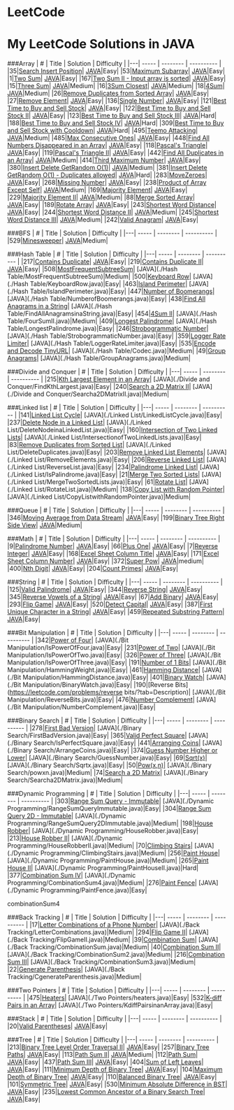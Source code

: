 # LeetCode

My LeetCode Solutions in JAVA
========

###Array
| # | Title | Solution | Difficulty |
|---| ----- | -------- | ---------- |
|35|[Search Insert Position](https://leetcode.com/problems/search-insert-position/)| [JAVA](./Array/SearchInsertPosition.java)|Easy|
|53|[Maximum Subarray](https://leetcode.com/problems/maximum-subarray/)| [JAVA](./Array/MaximumSubarray.java)|Easy|
|1|[Two Sum](https://leetcode.com/problems/two-sum/)| [JAVA](./Array/TwoSum.java)|Easy|
|167|[Two Sum II - Input array is sorted](https://leetcode.com/problems/two-sum-ii-input-array-is-sorted/)| [JAVA](./Array/TwoSumII.java)|Easy|
|15|[Three Sum](https://leetcode.com/problems/3sum/)| [JAVA](./Array/ThreeSum.java)|Medium|
|16|[3Sum Closest](https://leetcode.com/problems/3sum-closest/?tab=Description)| [JAVA](./Array/ThreeSumClosest.java)|Medium|
|18|[4Sum](https://leetcode.com/problems/4sum/)| [JAVA](./Array/FourSum.java)|Medium|
|26|[Remove Duplicates from Sorted Array](https://leetcode.com/problems/remove-duplicates-from-sorted-array/)| [JAVA](./Array/RemoveDuplicatesfromSortedArray.java)|Easy|
|27|[Remove Element](https://leetcode.com/problems/remove-element/)| [JAVA](./Array/RemoveElement.java)|Easy|
|136|[Single Number](https://leetcode.com/problems/single-number/)| [JAVA](./Array/SingleNumber.java)|Easy|
|121|[Best Time to Buy and Sell Stock](https://leetcode.com/problems/best-time-to-buy-and-sell-stock/?tab=Description)| [JAVA](./Array/BestTimetoBuyandSellStock.java)|Easy|
|122|[Best Time to Buy and Sell Stock II](https://leetcode.com/problems/best-time-to-buy-and-sell-stock-ii/?tab=Description)| [JAVA](./Array/BestTimetoBuyandSellStockII.java)|Easy|
|123|[Best Time to Buy and Sell Stock III](https://leetcode.com/problems/best-time-to-buy-and-sell-stock-iii/?tab=Description)| [JAVA](./Array/BestTimetoBuyandSellStockIII.java)|Hard|
|188|[Best Time to Buy and Sell Stock IV](https://leetcode.com/problems/best-time-to-buy-and-sell-stock-iv/?tab=Description)| [JAVA](./Array/BestTimetoBuyandSellStockIV.java)|Hard|
|309|[Best Time to Buy and Sell Stock with Cooldown](https://leetcode.com/problems/best-time-to-buy-and-sell-stock-with-cooldown/)| [JAVA](./Array/BestTimetoBuyandSellStockwithCooldown.java)|Hard|
|495|[Teemo Attacking](https://leetcode.com/problems/teemo-attacking/)| [JAVA](./Array/TeemoAttacking.java)|Medium|
|485|[Max Consecutive Ones](https://leetcode.com/problems/max-consecutive-ones/)| [JAVA](./Array/MaxConsecutiveOnes.java)|Easy|
|448|[Find All Numbers Disappeared in an Array](https://leetcode.com/problems/find-all-numbers-disappeared-in-an-array/)| [JAVA](./Array/FindAllNumbersDisappearedinanArray.java)|Easy|
|118|[Pascal's Triangle](https://leetcode.com/problems/pascals-triangle/)| [JAVA](./Array/PascalsTriangle.java)|Easy|
|119|[Pascal's Triangle II](https://leetcode.com/problems/pascals-triangle-ii/)| [JAVA](./Array/PascalsTriangleII.java)|Easy|
|442|[Find All Duplicates in an Array](https://leetcode.com/problems/find-all-duplicates-in-an-array/)| [JAVA](./Array/FindAllDuplicatesinanArray.java)|Medium|
|414|[Third Maximum Number](https://leetcode.com/problems/third-maximum-number/)| [JAVA](./Array/ThirdMaximumNumber.java)|Easy|
|380|[Insert Delete GetRandom O(1)](https://leetcode.com/problems/insert-delete-getrandom-o1/)| [JAVA](./Array/RandomizedSet.java)|Medium|
|381|[Insert Delete GetRandom O(1) - Duplicates allowed](https://leetcode.com/problems/insert-delete-getrandom-o1-duplicates-allowed/)| [JAVA](./Array/RandomizedCollection.java)|Hard|
|283|[MoveZeroes](https://leetcode.com/problems/move-zeroes/)| [JAVA](./Array/MoveZeroes.java)|Easy|
|268|[Missing Number](https://leetcode.com/problems/missing-number/)| [JAVA](./Array/MissingNumber.java)|Easy|
|238|[Product of Array Except Self](https://leetcode.com/problems/product-of-array-except-self/)| [JAVA](./Array/ProductofArrayExceptSelf.java)|Medium|
|169|[Majority Element](https://leetcode.com/problems/majority-element/)| [JAVA](./Array/MajorityElement.java)|Easy|
|229|[Majority Element II](https://leetcode.com/problems/majority-element-ii/)| [JAVA](./Array/MajorityElement2.java)|Medium|
|88|[Merge Sorted Array](https://leetcode.com/problems/merge-sorted-array/)| [JAVA](./Array/MergeSortedArray.java)|Easy|
|189|[Rotate Array](https://leetcode.com/problems/rotate-array/)| [JAVA](./Array/RotateArray.java)|Easy|
|243|[Shortest Word Distance](https://leetcode.com/problems/shortest-word-distance/?tab=Description/)| [JAVA](./Array/ShortestWordDistance.java)|Easy|
|244|[Shortest Word Distance II](https://leetcode.com/problems/shortest-word-distance-ii/?tab=Description)| [JAVA](./Array/ShortestWordDistanceII.java)|Medium|
|245|[Shortest Word Distance III](https://leetcode.com/problems/shortest-word-distance-iii/?tab=Description)| [JAVA](./Array/ShortestWordDistanceIII.java)|Medium|
|242|[Valid Anagram](https://leetcode.com/problems/valid-anagram/?tab=Description)| [JAVA](./Array/ValidAnagram.java)|Easy|

###BFS
| # | Title | Solution | Difficulty |
|---| ----- | -------- | ---------- |
|529|[Minesweeper](https://leetcode.com/problems/minesweeper/?tab=Description)| [JAVA](./BFS/Minesweeper.java)|Medium|

###Hash Table
| # | Title | Solution | Difficulty |
|---| ----- | -------- | ---------- |
|217|[Contains Duplicate](https://leetcode.com/problems/contains-duplicate-ii/?tab=Description)| [JAVA](./Array/ContainsDuplicate.java)|Easy|
|219|[Contains Duplicate II](https://leetcode.com/problems/contains-duplicate-ii/)| [JAVA](./Array/ContainsDuplicateII.java)|Easy|
|508|[MostFrequentSubtreeSum](https://leetcode.com/problems/most-frequent-subtree-sum/)| [JAVA](./Hash Table/MostFrequentSubtreeSum)|Medium|
|500|[Keyboard Row](https://leetcode.com/problems/keyboard-row/)| [JAVA](./Hash Table/KeyboardRow.java)|Easy|
|463|[Island Perimeter](https://leetcode.com/problems/island-perimeter/)| [JAVA](./Hash Table/IslandPerimeter.java)|Easy|
|447|[Number of Boomerangs](https://leetcode.com/problems/number-of-boomerangs/)| [JAVA](./Hash Table/NumberofBoomerangs.java)|Easy|
|438|[Find All Anagrams in a String](https://leetcode.com/problems/find-all-anagrams-in-a-string/)| [JAVA](./Hash Table/FindAllAnagramsinaString.java)|Easy|
|454|[4Sum II](https://leetcode.com/problems/4sum-ii/?tab=Description)| [JAVA](./Hash Table/FourSumII.java)|Medium|
|409|[Longest Palindrome](https://leetcode.com/problems/longest-palindrome/?tab=Description)| [JAVA](./Hash Table/LongestPalindrome.java)|Easy|
|246|[Strobogrammatic Number](https://leetcode.com/problems/strobogrammatic-number/?tab=Description)| [JAVA](./Hash Table/StrobogrammaticNumber.java)|Easy|
|359|[Logger Rate Limiter](https://leetcode.com/problems/logger-rate-limiter/?tab=Description)| [JAVA](./Hash Table/LoggerRateLimiter.java)|Easy|
|535|[Encode and Decode TinyURL](https://leetcode.com/problems/encode-and-decode-tinyurl/?tab=Description)| [JAVA](./Hash Table/Codec.java)|Medium|
|49|[Group Anagrams](https://leetcode.com/problems/anagrams/?tab=Description)| [JAVA](./Hash Table/GroupAnagrams.java)|Medium|


###Divide and Conquer
| # | Title | Solution | Difficulty |
|---| ----- | -------- | ---------- |
|215|[Kth Largest Element in an Array](https://leetcode.com/problems/kth-largest-element-in-an-array/?tab=Description)| [JAVA](./Divide and Conquer/FindKthLargest.java)|Easy|
|240|[Search a 2D Matrix II](https://leetcode.com/problems/search-a-2D-matrix-ii/?tab=Description)| [JAVA](./Divide and Conquer/Searcha2DMatrixII.java)|Medium|


###Linked list
| # | Title | Solution | Difficulty |
|---| ----- | -------- | ---------- |
|141|[Linked List Cycle](https://leetcode.com/problems/linked-list-cycle/)| [JAVA](./Linked List/LinkedListCycle.java)|Easy|
|237|[Delete Node in a Linked List](https://leetcode.com/problems/delete-node-in-a-linked-list/)| [JAVA](./Linked List/DeleteNodeinaLinkedList.java)|Easy|
|160|[Intersection of Two Linked Lists](https://leetcode.com/problems/intersection-of-two-linked-lists/)| [JAVA](./Linked List/IntersectionofTwoLinkedLists.java)|Easy|
|83|[Remove Duplicates from Sorted List](https://leetcode.com/problems/remove-duplicates-from-sorted-list/)| [JAVA](./Linked List/DeleteDuplicates.java)|Easy|
|203|[Remove Linked List Elements](https://leetcode.com/problems/remove-linked-list-elements/)| [JAVA](./Linked List/RemoveElements.java)|Easy|
|206|[Reverse Linked List](https://leetcode.com/problems/reverse-linked-list/)| [JAVA](./Linked List/ReverseList.java)|Easy|
|234|[Palindrome Linked List](https://leetcode.com/problems/palindrome-linked-list/)| [JAVA](./Linked List/IsPalindrome.java)|Easy|
|21|[Merge Two Sorted Lists](https://leetcode.com/problems/merge-two-sorted-lists/)| [JAVA](./Linked List/MergeTwoSortedLists.java)|Easy|
|61|[Rotate List](https://leetcode.com/problems/rotate-list/)| [JAVA](./Linked List/RotateList.java)|Medium|
|138|[Copy List with Random Pointer](https://leetcode.com/problems/copy-list-with-random-pointer/)| [JAVA](./Linked List/CopyListwithRandomPointer.java)|Medium|

###Queue
| # | Title | Solution | Difficulty |
|---| ----- | -------- | ---------- |
|346|[Moving Average from Data Stream](https://leetcode.com/problems/moving-average-from-data-stream/?tab=Description)| [JAVA](./Queue/MovingAverage.java)|Easy|
|199|[Binary Tree Right Side View](https://leetcode.com/problems/binary-tree-right-side-view/?tab=Description)| [JAVA](./Queue/BinaryTreeRightSideView.java)|Medium|

###Math
| # | Title | Solution | Difficulty |
|---| ----- | -------- | ---------- |
|9|[Palindrome Number](https://leetcode.com/problems/palindrome-number/)| [JAVA](./Math/IsPalindrome.java)|Easy|
|66|[Plus One](https://leetcode.com/problems/plus-one/)| [JAVA](./Math/PlusOne.java)|Easy|
|7|[Reverse Integer](https://leetcode.com/problems/reverse-integer/)| [JAVA](./Math/ReverseInteger.java)|Easy|
|168|[Excel Sheet Column Title](https://leetcode.com/problems/excel-sheet-column-title/)| [JAVA](./Math/ExcelSheetColumnTitle.java)|Easy|
|171|[Excel Sheet Column Number](https://leetcode.com/problems/excel-sheet-column-number/)| [JAVA](./Math/ExcelSheetColumnNumber.java)|Easy|
|372|[Super Pow](https://leetcode.com/problems/super-pow/)| [JAVA](./Math/SuperPow.java)|medium|
|400|[Nth Digit](https://leetcode.com/problems/nth-digit/?tab=Description)| [JAVA](./Math/NthDigit.java)|Easy|
|204|[Count Primes](https://leetcode.com/problems/count-primes/?tab=Description)| [JAVA](./Math/CountPrimes.java)|Easy|




###String
| # | Title | Solution | Difficulty |
|---| ----- | -------- | ---------- |
|125|[Valid Palindrome](https://leetcode.com/problems/valid-palindrome/)| [JAVA](./String/ValidPalindrome.java)|Easy|
|344|[Reverse String](https://leetcode.com/problems/reverse-string/)| [JAVA](./String/ReverseString.java)|Easy|
|345|[Reverse Vowels of a String](https://leetcode.com/problems/reverse-vowels-of-a-string/)| [JAVA](./String/ReverseVowelsofaString.java)|Easy|
|67|[Add Binary](https://leetcode.com/problems/add-binary/)| [JAVA](./String/AddBinary.java)|Easy|
|293|[Flip Game](https://leetcode.com/problems/flip-game/)| [JAVA](./String/FlipGame.java)|Easy|
|520|[Detect Capital](https://leetcode.com/problems/detect-capital/)| [JAVA](./String/DetectCapital.java)|Easy|
|387|[First Unique Character in a String](https://leetcode.com/problems/first-unique-character-in-a-string/?tab=Description)| [JAVA](./String/FirstUniqChar.java)|Easy|
|459|[Repeated Substring Pattern](https://leetcode.com/problems/first-unique-character-in-a-string/?tab=Description)| [JAVA](./String/RepeatedSubstringPattern.java)|Easy|





###Bit Manipulation
| # | Title | Solution | Difficulty |
|---| ----- | -------- | ---------- |
|342|[Power of Four](https://leetcode.com/problems/power-of-four/?tab=Description)| [JAVA](./Bit Manipulation/IsPowerOfFour.java)|Easy|
|231|[Power of Two](https://leetcode.com/problems/power-of-two/?tab=Description)| [JAVA](./Bit Manipulation/IsPowerOfTwo.java)|Easy|
|326|[Power of Three](https://leetcode.com/problems/power-of-three/?tab=Description)| [JAVA](./Bit Manipulation/IsPowerOfThree.java)|Easy|
|191|[Number of 1 Bits](https://leetcode.com/problems/number-of-1-bits/?tab=Description)| [JAVA](./Bit Manipulation/HammingWeight.java)|Easy|
|461|[Hamming Distance](https://leetcode.com/problems/hamming-distance/?tab=Description)| [JAVA](./Bit Manipulation/HammingDistance.java)|Easy|
|401|[Binary Watch](https://leetcode.com/problems/binary-watch/?tab=Description)| [JAVA](./Bit Manipulation/BinaryWatch.java)|Easy|
|190|[Reverse Bits](https://leetcode.com/problems/reverse bits/?tab=Description)| [JAVA](./Bit Manipulation/ReverseBits.java)|Easy|
|476|[Number Complement](https://leetcode.com/problems/number-complement/?tab=Description)| [JAVA](./Bit Manipulation/NumberComplement.java)|Easy|


###Binary Search
| # | Title | Solution | Difficulty |
|---| ----- | -------- | ---------- |
|278|[First Bad Version](https://leetcode.com/problems/first-bad-version/)| [JAVA](./Binary Search/FirstBadVersion.java)|Easy|
|365|[Valid Perfect Square](https://leetcode.com/problems/valid-perfect-square/?tab=Description)| [JAVA](./Binary Search/IsPerfectSquare.java)|Easy|
|441|[Arranging Coins](https://leetcode.com/problems/arranging-coins/?tab=Description)| [JAVA](./Binary Search/ArrangeCoins.java)|Easy|
|374|[Guess Number Higher or Lower](https://leetcode.com/problems/guess-number-higher-or-lower/)| [JAVA](./Binary Search/GuessNumber.java)|Easy|
|69|[Sqrt(x)](https://leetcode.com/problems/sqrtx/)| [JAVA](./Binary Search/Sqrtx.java)|Easy|
|50|[Pow(x,n)](https://leetcode.com/problems/powx-n/)| [JAVA](./Binary Search/powxn.java)|Medium|
|74|[Search a 2D Matrix](https://leetcode.com/problems/search-a-2d-matrix/)| [JAVA](./Binary Search/Searcha2DMatrix.java)|Medium|

###Dynamic Programming
| # | Title | Solution | Difficulty |
|---| ----- | -------- | ---------- |
|303|[Range Sum Query - Immutable](https://leetcode.com/problems/range-sum-query-immutable/?tab=Description)| [JAVA](./Dynamic Programming/RangeSumQueryImmutable.java)|Easy|
|304|[Range Sum Query 2D - Immutable](https://leetcode.com/problems/range-sum-query-2d-immutable/?tab=Description)| [JAVA](./Dynamic Programming/RangeSumQuery2DImmutable.java)|Medium|
|198|[House Robber](https://leetcode.com/problems/house-robber/?tab=Descriptionn)| [JAVA](./Dynamic Programming/HouseRobber.java)|Easy|
|213|[House Robber II](https://leetcode.com/problems/house-robber-ii/?tab=Descriptionn)| [JAVA](./Dynamic Programming/HouseRobberII.java)|Medium|
|70|[Climbing Stairs](https://leetcode.com/problems/climbing-stairs/?tab=Description)| [JAVA](./Dynamic Programming/ClimbingStairs.java)|Medium|
|256|[Paint House](https://leetcode.com/problems/paint-house/?tab=Description)| [JAVA](./Dynamic Programming/PaintHouse.java)|Medium|
|265|[Paint House II](https://leetcode.com/problems/paint-house-ii/?tab=Description)| [JAVA](./Dynamic Programming/PaintHouseII.java)|Hard|
|377|[Combination Sum IV](https://leetcode.com/problems/combination-sum-iv/?tab=Description)| [JAVA](./Dynamic Programming/CombinationSum4.java)|Medium|
|276|[Paint Fence](https://leetcode.com/problems/paint-fence/?tab=Description)| [JAVA](./Dynamic Programming/PaintFence.java)|Easy|

combinationSum4

###Back Tracking
| # | Title | Solution | Difficulty |
|---| ----- | -------- | ---------- |
|17|[Letter Combinations of a Phone Number](https://leetcode.com/problems/letter-combinations-of-a-phone-number/)| [JAVA](./Back Tracking/LetterCombinations.java)|Medium|
|294|[Flip Game II](https://leetcode.com/problems/flip-game-ii/)| [JAVA](./Back Tracking/FlipGameII.java)|Medium|
|39|[Combination Sum](https://leetcode.com/problems/combination-sum/)| [JAVA](./Back Tracking/CombinationSum.java)|Medium|
|40|[Combination Sum II](https://leetcode.com/problems/combination-sum-ii/)| [JAVA](./Back Tracking/CombinationSum2.java)|Medium|
|216|[Combination Sum III](https://leetcode.com/problems/combination-sum-iii/)| [JAVA](./Back Tracking/CombinationSum3.java)|Medium|
|22|[Generate Parenthesis](https://leetcode.com/problems/generate-parenthesis/)| [JAVA](./Back Tracking/CgenerateParenthesis.java)|Medium|




###Two Pointers
| # | Title | Solution | Difficulty |
|---| ----- | -------- | ---------- |
|475|[Heaters](https://leetcode.com/problems/heaters/?tab=Description)| [JAVA](./Two Pointers/heaters.java)|Easy|
|532|[K-diff Pairs in an Array](https://leetcode.com/problems/k-diff-pairs-in-an-array/?tab=Description)| [JAVA](./Two Pointers/KdiffPairsinanArray.java)|Easy|

###Stack
| # | Title | Solution | Difficulty |
|---| ----- | -------- | ---------- |
|20|[Valid Parentheses](https://leetcode.com/problems/valid-parenthese/?tab=Description)| [JAVA](./Stack/ValidParenteses.java)|Easy|


###Tree
| # | Title | Solution | Difficulty |
|---| ----- | -------- | ---------- |
|213|[Binary Tree Level Order Traversal II](https://leetcode.com/problems/binary-tree-level-order-traversal-ii/?tab=Description)| [JAVA](./Tree/BinaryTreeLevelOrderTraversalII.java)|Easy|
|257|[Binary Tree Paths](https://leetcode.com/problems/binary-tree-paths/?tab=Description)| [JAVA](./Tree/BinaryTreePaths.java)|Easy|
|113|[Path Sum II](https://leetcode.com/problems/path-sum-ii/?tab=Description)| [JAVA](./Tree/PathSumII.java)|Medium|
|112|[Path Sum](https://leetcode.com/problems/path-sum/?tab=Description)| [JAVA](./Tree/PathSum.java)|Easy|
|437|[Path Sum III](https://leetcode.com/problems/path-sum-iii/?tab=Description)| [JAVA](./Tree/PathSumIII.java)|Easy|
|404|[Sum of Left Leaves](https://leetcode.com/problems/sum-of-left-leaves/)| [JAVA](./Tree/SumofLeftLeaves.java)|Easy|
|111|[Minimum Depth of Binary Tree](https://leetcode.com/problems/minimum-depth-of-binary-tree/?tab=Description)| [JAVA](./Tree/MinimumDepthofBinaryTree.java)|Easy|
|104|[Maximum Depth of Binary Tree](https://leetcode.com/problems/maximum-depth-of-binary-tree/?tab=Description)| [JAVA](./Tree/MaximumDepthofBinaryTree.java)|Easy|
|110|[Balanced Binary Tree](https://leetcode.com/problems/balanced-binary-tree/?tab=Description)| [JAVA](./Tree/BalancedBinaryTree.java)|Easy|
|101|[Symmetric Tree](https://leetcode.com/problems/symmetric-tree/?tab=Description)| [JAVA](./Tree/SymmetricTree.java)|Easy|
|530|[Minimum Absolute Difference in BST](https://leetcode.com/problems/minimum-absolute-difference-in-bst/?tab=Description)| [JAVA](./Tree/MinimumAbsoluteDifferenceinBST.java)|Easy|
|235|[Lowest Common Ancestor of a Binary Search Tree](https://leetcode.com/problems/lowest-common-ancestor-of-a-binary-search-tree/?tab=Description)| [JAVA](./Tree/lowestCommonAncestor.java)|Easy|


